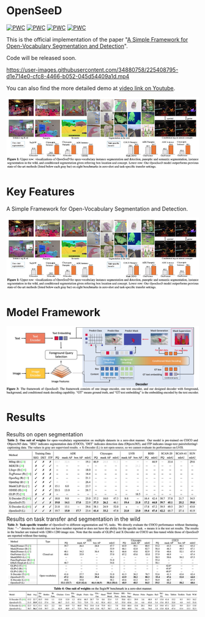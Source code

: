 # OpenSeeD
[![PWC](https://img.shields.io/endpoint.svg?url=https://paperswithcode.com/badge/a-simple-framework-for-open-vocabulary/panoptic-segmentation-on-coco-minival)](https://paperswithcode.com/sota/panoptic-segmentation-on-coco-minival?p=a-simple-framework-for-open-vocabulary)
[![PWC](https://img.shields.io/endpoint.svg?url=https://paperswithcode.com/badge/a-simple-framework-for-open-vocabulary/panoptic-segmentation-on-ade20k-val)](https://paperswithcode.com/sota/panoptic-segmentation-on-ade20k-val?p=a-simple-framework-for-open-vocabulary)
[![PWC](https://img.shields.io/endpoint.svg?url=https://paperswithcode.com/badge/a-simple-framework-for-open-vocabulary/instance-segmentation-on-ade20k-val)](https://paperswithcode.com/sota/instance-segmentation-on-ade20k-val?p=a-simple-framework-for-open-vocabulary)
[![PWC](https://img.shields.io/endpoint.svg?url=https://paperswithcode.com/badge/a-simple-framework-for-open-vocabulary/instance-segmentation-on-cityscapes-val)](https://paperswithcode.com/sota/instance-segmentation-on-cityscapes-val?p=a-simple-framework-for-open-vocabulary)

This is the official implementation of the paper "[A Simple Framework for Open-Vocabulary Segmentation and Detection](https://arxiv.org/pdf/2303.08131.pdf)". 

Code will be released soon.

https://user-images.githubusercontent.com/34880758/225408795-d1e714e0-cfc8-4466-b052-045d54409a1d.mp4

You can also find the more detailed demo at [video link on Youtube](https://www.youtube.com/watch?v=z4gsQw2n7iM).


![hero_figure](figs/intro.jpg)


# Key Features
A Simple Framework for Open-Vocabulary Segmentation and Detection.


![hero_figure](figs/intro.jpg)
# Model Framework
![hero_figure](figs/framework.jpg)
# Results
Results on open segmentation
![hero_figure](figs/results1.jpg)
Results on task transfer and segmentation in the wild
![hero_figure](figs/results2.jpg)

